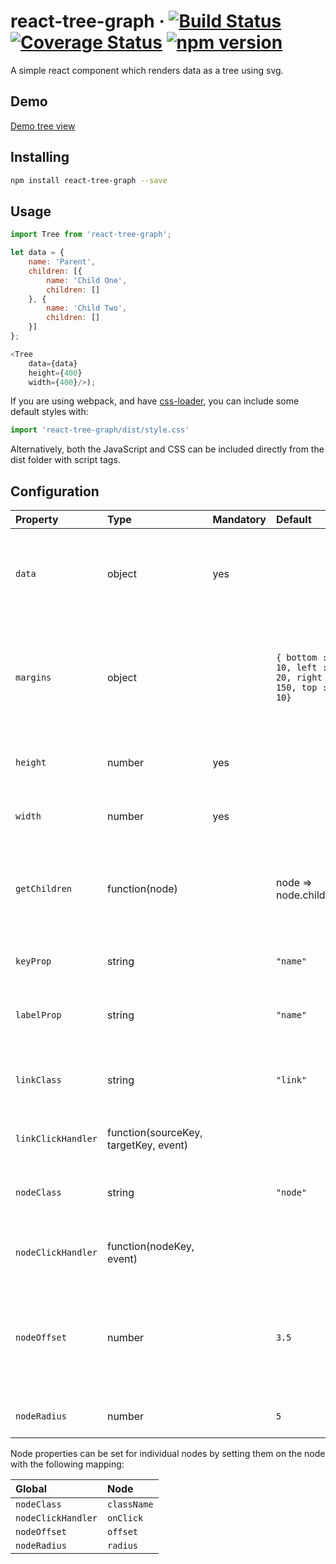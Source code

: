 react-tree-graph &middot; [![Build Status](https://travis-ci.org/jpb12/react-tree-graph.svg?branch=master)](https://travis-ci.org/jpb12/react-tree-graph) [![Coverage Status](https://coveralls.io/repos/github/jpb12/react-tree-graph/badge.svg?branch=master)](https://coveralls.io/github/jpb12/react-tree-graph?branch=master) [![npm version](https://img.shields.io/npm/v/react-tree-graph.svg?style=flat)](https://www.npmjs.com/package/react-tree-graph)
================
A simple react component which renders data as a tree using svg.

Demo
----

[Demo tree view](https://jpb12.github.io/tree-viewer/)

Installing
----------
```sh
npm install react-tree-graph --save
```

Usage
-----

```javascript
import Tree from 'react-tree-graph';

let data = {
	name: 'Parent',
	children: [{
		name: 'Child One',
		children: []
	}, {
		name: 'Child Two',
		children: []
	}]
};

<Tree
	data={data}
	height={400}
	width={400}/>);
```

If you are using webpack, and have [css-loader](https://www.npmjs.com/package/css-loader), you can include some default styles with:

```javascript
import 'react-tree-graph/dist/style.css'
```

Alternatively, both the JavaScript and CSS can be included directly from the dist folder with script tags.

Configuration
-------------

| Property | Type | Mandatory | Default | Description |
|:---|:---|:---|:---|:---|
| `data` | object | yes | | The data to be rendered as a tree. Must be in a format accepted by [d3.hierarchy](https://github.com/d3/d3-hierarchy/blob/master/README.md#hierarchy). |
| `margins` | object | | `{ bottom : 10, left : 20, right : 150, top : 10}` | The margins around the content.  The right margin should be larger to include the rendered label text. |
| `height` | number | yes | | The height of the rendered tree, including margins. |
| `width` | number | yes | | The width of the rendered tree, including margins. |
| `getChildren` | function(node) | | node => node.children | A function that returns the children for a node, or null/undefined if no children exist |
| `keyProp` | string | | `"name"` | The property on each node to use as a key. |
| `labelProp` | string | | `"name"` | The property on each node to render as label text. |
| `linkClass` | string | | `"link"` | The class to add to each `<path>` element linking two nodes. |
| `linkClickHandler` | function(sourceKey, targetKey, event) | | | A function called when a link is clicked. |
| `nodeClass` | string | | `"node"` | The class to add to each `<g>` element, representing a node. |
| `nodeClickHandler` | function(nodeKey, event) | | | A function called when a node is clicked. |
| `nodeOffset` | number | | `3.5` | The height offset for the label of a node.  May need to be adjusted depending on radius and font size. |
| `nodeRadius` | number | | `5` | The radius of the rendered node. |

Node properties can be set for individual nodes by setting them on the node with the following mapping:

| Global | Node |
|:---|:---|
| `nodeClass` | `className` |
| `nodeClickHandler` | `onClick` |
| `nodeOffset` | `offset` |
| `nodeRadius` | `radius` |
